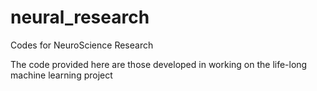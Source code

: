 # neural_research
Codes for NeuroScience Research

The code provided here are those developed in working on the life-long machine learning project

